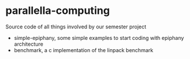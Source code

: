 # parallella-computing
Source code of all things involved by our semester project

* simple-epiphany, some simple examples to start coding with epiphany architecture
* benchmark, a c implementation of the linpack benchmark
